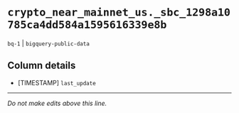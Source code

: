 # `crypto_near_mainnet_us._sbc_1298a10785ca4dd584a1595616339e8b`
`bq-1` | `bigquery-public-data`

## Column details
* [TIMESTAMP] `last_update`

-------------------------------------------------------------------------------
*Do not make edits above this line.*
